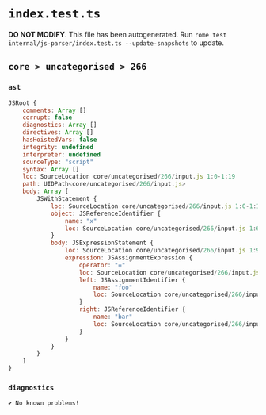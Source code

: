 # `index.test.ts`

**DO NOT MODIFY**. This file has been autogenerated. Run `rome test internal/js-parser/index.test.ts --update-snapshots` to update.

## `core > uncategorised > 266`

### `ast`

```javascript
JSRoot {
	comments: Array []
	corrupt: false
	diagnostics: Array []
	directives: Array []
	hasHoistedVars: false
	integrity: undefined
	interpreter: undefined
	sourceType: "script"
	syntax: Array []
	loc: SourceLocation core/uncategorised/266/input.js 1:0-1:19
	path: UIDPath<core/uncategorised/266/input.js>
	body: Array [
		JSWithStatement {
			loc: SourceLocation core/uncategorised/266/input.js 1:0-1:19
			object: JSReferenceIdentifier {
				name: "x"
				loc: SourceLocation core/uncategorised/266/input.js 1:6-1:7 (x)
			}
			body: JSExpressionStatement {
				loc: SourceLocation core/uncategorised/266/input.js 1:9-1:19
				expression: JSAssignmentExpression {
					operator: "="
					loc: SourceLocation core/uncategorised/266/input.js 1:9-1:18
					left: JSAssignmentIdentifier {
						name: "foo"
						loc: SourceLocation core/uncategorised/266/input.js 1:9-1:12 (foo)
					}
					right: JSReferenceIdentifier {
						name: "bar"
						loc: SourceLocation core/uncategorised/266/input.js 1:15-1:18 (bar)
					}
				}
			}
		}
	]
}
```

### `diagnostics`

```
✔ No known problems!

```
